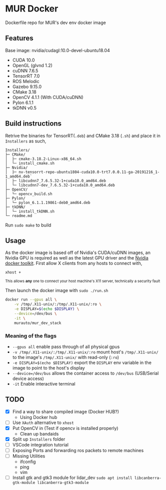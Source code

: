 # MUR Docker
Dockerfile repo for MUR's dev env docker image

## Features
Base image: nvidia/cudagl:10.0-devel-ubuntu18.04

- CUDA 10.0
- OpenGL (glvnd 1.2)
- cuDNN 7.6.5
- TensorRT 7.0
- ROS Melodic
- Gazebo 9.15.0
- CMake 3.18
- OpenCV 4.1.1 (With CUDA/cuDNN)
- Pylon 6.1.1
- tkDNN v0.5

## Build instructions
Retrive the binaries for TensorRT(`.deb`) and CMake 3.18 (`.sh`) and place it in `Installers` as such,
```
Installers/
├─ CMake/
│  ├─ cmake-3.18.2-Linux-x86_64.sh
│  └─ install_cmake.sh
├─ Nvidia/
│  ├─ nv-tensorrt-repo-ubuntu1804-cuda10.0-trt7.0.0.11-ga-20191216_1-1_amd64.deb`
│  ├─ libcudnn7_7.6.5.32-1+cuda10.0_amd64.deb
│  └─ libcudnn7-dev_7.6.5.32-1+cuda10.0_amd64.deb
├─ OpenCV/
│  └─ opencv_build.sh
├─ Pylon/
│  └─ pylon_6.1.1.19861-deb0_amd64.deb
├─ tkDNN/
│  └─ install_tkDNN.sh
└─ readme.md
```
Run `sudo make` to build

## Usage
As the docker image is based off of Nvidia's CUDA/cuDNN images, an Nvidia GPU is required as well as the latest GPU driver and the [Nvidia docker toolkit](https://docs.nvidia.com/datacenter/cloud-native/container-toolkit/install-guide.html#docker).
First allow X clients from any hosts to connect with, 

`xhost +`

<sup>This allows **any** one to connect your host machine's X11 server, technically a security fault</sup>

Then launch the docker image with `sudo ./run.sh`
```bash
docker run --gpus all \
    -v /tmp/.X11-unix/:/tmp/.X11-unix/:ro \
    -e DISPLAY=$(echo $DISPLAY) \
    --device=/dev/bus \
    -it \
    murauto/mur_dev_stack
```

### Meaning of the flags
 - `--gpus all` enable pass through of all physical gpus
 - `-v /tmp/.X11-unix/:/tmp/.X11-unix/:ro` mount host's `/tmp/.X11-unix/` to the image's `/tmp/.X11-unix/` with read-only (`:ro`)
 - `-e DISPLAY=$(echo $DISPLAY)` export the `DISPLAY` env variable in the image to point to the host's display
 - `--device=/dev/bus` allows the container access to `/dev/bus` (USB/Serial device access)
 - `-it` Enable interactive terminal

## TODO
- [x] Find a way to share compiled image (Docker HUB?)
   - Using Docker hub
- [ ] Use `XAuth` alternative to `xhost`
- [x] Put OpenCV in (Test if opencv is installed properly)
   - Clean up bandaids
- [x] Split up `Installers` folder
- [ ] VSCode integration tutorial
- [ ] Exposing Ports and forwarding ros packets to remote machines
- [ ] Missing Utilities
   - ifconfig
   - ping
   - vim
- [ ] Install gtk and gtk3 module for lidar_dev `sudo apt install libcanberra-gtk-module libcanberra-gtk3-module`
